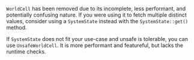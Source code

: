 `WorldCell` has been removed due to its incomplete, less performant, and potentially confusing nature. If you were using it to fetch multiple distinct values, consider using a `SystemState` instead with the `SystemState::get()` method.

If `SystemState` does not fit your use-case and unsafe is tolerable, you can use `UnsafeWorldCell`. It is more performant and featureful, but lacks the runtime checks.
